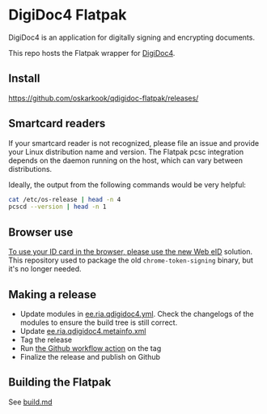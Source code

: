 # DigiDoc4 Flatpak
DigiDoc4 is an application for digitally signing and encrypting documents.

This repo hosts the Flatpak wrapper for [DigiDoc4](https://github.com/open-eid/DigiDoc4-Client/).

## Install
https://github.com/oskarkook/qdigidoc-flatpak/releases/

## Smartcard readers
If your smartcard reader is not recognized, please file an issue and provide your Linux distribution
name and version. The Flatpak pcsc integration depends on the daemon running on the host, which can
vary between distributions.

Ideally, the output from the following commands would be very helpful:
```sh
cat /etc/os-release | head -n 4
pcscd --version | head -n 1
```

## Browser use
[To use your ID card in the browser, please use the new Web
eID](https://www.id.ee/en/article/the-latest-version-of-the-id-software-includes-an-innovative-web-eid-interface/)
solution. This repository used to package the old `chrome-token-signing`
binary, but it's no longer needed.

## Making a release
- Update modules in [ee.ria.qdigidoc4.yml](./ee.ria.qdigidoc4.yml). Check the changelogs of the
  modules to ensure the build tree is still correct.
- Update [ee.ria.qdigidoc4.metainfo.xml](./ee.ria.qdigidoc4.metainfo.xml)
- Tag the release
- Run [the Github workflow action](https://github.com/oskarkook/qdigidoc-flatpak/actions/workflows/build.yml)
  on the tag
- Finalize the release and publish on Github

## Building the Flatpak
See [build.md](./build.md)